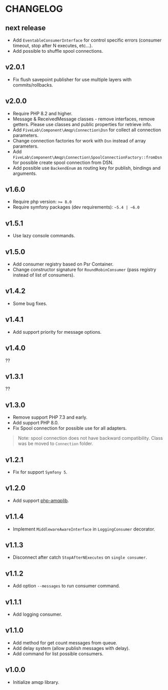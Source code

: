 CHANGELOG
=========

next release
------------

* Add `EventableConsumerInterface` for control specific errors (consumer timeout, stop after N executes, etc...).
* Add possible to shuffle spool connections.

v2.0.1
------

* Fix flush savepoint publisher for use multiple layers with commits/rollbacks.  

v2.0.0
------

* Require PHP 8.2 and higher.
* Message & ReceivedMessage classes - remove interfaces, remove getters. Please use classes and public properties for retrieve info.
* Add `FiveLab\Component\Amqp\Connection\Dsn` for collect all connection parameters.
* Change connection factories for work with `Dsn` instead of array parameters.
* Add `FiveLab\Component\Amqp\Connection\SpoolConnectionFactory::fromDsn` for possible create spool connection from DSN.
* Add possible use `BackendEnum` as routing key for publish, bindings and arguments.

v1.6.0
------

* Require php version: `>= 8.0`
* Require symfony packages (dev requirements): `~5.4 | ~6.0`

v1.5.1
------

* Use lazy console commands.

v1.5.0
------

* Add consumer registry based on Psr Container.
* Change constructor signature for `RoundRobinConsumer` (pass registry instead of list of consumers). 

v1.4.2
------

* Some bug fixes.

v1.4.1
------

* Add support priority for message options.

v1.4.0
------

??

v1.3.1
------

??

v1.3.0
------

* Remove support PHP 7.3 and early.
* Add support PHP 8.0.
* Fix Spool connection for possible use for all adapters.

> Note: spool connection does not have backward compatibility. Class was be moved to `Connection` folder. 

v1.2.1
------

* Fix for support `Symfony 5`.

v1.2.0
------

* Add support [php-amqplib](https://github.com/php-amqplib/php-amqplib).

v1.1.4
------

* Implement `MiddlewareAwareInterface` in `LoggingConsumer` decorator.

v1.1.3
------

* Disconnect after catch `StopAfterNExecutes` on `single consumer`.

v1.1.2
--------

* Add option `--messages` to run consumer command.

v1.1.1
--------

* Add logging consumer.

v1.1.0
--------

* Add method for get count messages from queue.
* Add delay system (allow publish messages with delay).
* Add command for list possible consumers.

v1.0.0
------

* Initialize amqp library.
